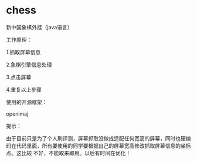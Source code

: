 # chess
新中国象棋外挂（java语言）

工作原理：

1.抓取屏幕信息

2.象棋引擎信息处理

3.点击屏幕

4.重复以上步骤

使用的开源框架：

openimaj

提示：

由于目前只是为了个人刷评测，屏幕抓取没做成适配任何宽高的屏幕，同时也硬编码在代码里面，所有要使用的同学要根据自己的屏幕宽高修改抓取屏幕信息的坐标点。这比较
不好，不能取来即用。以后有时间在优化！
